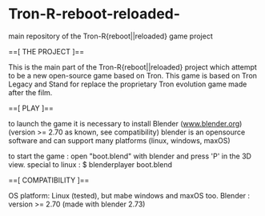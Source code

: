 # Tron-R-reboot-reloaded-
main repository of the Tron-R{reboot||reloaded} game project

==[ THE PROJECT ]==

This is the main part of the Tron-R{reboot||reloaded} project which attempt to be a new open-source game 
based on Tron. This game is based on Tron Legacy and Stand for replace the proprietary Tron evolution game 
made after the film.


==[ PLAY ]==

to launch the game it is necessary to install Blender (www.blender.org) (version >= 2.70 as known, see compatibility)
blender is an opensource software and can support many platforms (linux, windows, maxOS)

to start the game :
  open "boot.blend" with blender and press 'P' in the 3D view.
special to linux :
  $ blenderplayer boot.blend


==[ COMPATIBILITY ]==

OS platform: Linux (tested), but mabe windows and maxOS too.
Blender :  version >= 2.70  (made with blender 2.73)
